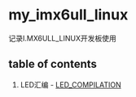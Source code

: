 # my_imx6ull_linux

记录I.MX6ULL_LINUX开发板使用

## table of contents

1. LED汇编 - [LED_COMPILATION](./LED_COMPILATION/)